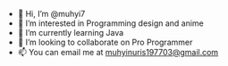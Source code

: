 - 👋 Hi, I’m @muhyi7
- 👀 I’m interested in Programming design and anime
- 🌱 I’m currently learning Java
- 💞️ I’m looking to collaborate on Pro Programmer
- 📫 You can email me at muhyinuris197703@gmail.com

<!---
muhyi7/muhyi7 is a ✨ special ✨ repository because its `README.md` (this file) appears on your GitHub profile.
You can click the Preview link to take a look at your changes.
--->
